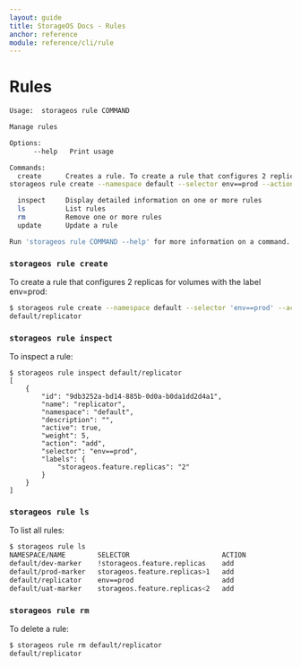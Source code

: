 ```yaml
---
layout: guide
title: StorageOS Docs - Rules
anchor: reference
module: reference/cli/rule
---
```


# Rules

```bash
Usage:	storageos rule COMMAND

Manage rules

Options:
      --help   Print usage

Commands:
  create      Creates a rule. To create a rule that configures 2 replicas for volumes with the label env=prod, run:
storageos rule create --namespace default --selector env==prod --action add --label storageos.feature.replicas=2 replicator

  inspect     Display detailed information on one or more rules
  ls          List rules
  rm          Remove one or more rules
  update      Update a rule

Run 'storageos rule COMMAND --help' for more information on a command.
```

### `storageos rule create`
To create a rule that configures 2 replicas for volumes with the label env=prod:

```bash
$ storageos rule create --namespace default --selector 'env==prod' --action add --label storageos.feature.replicas=2 replicator
default/replicator
```

### `storageos rule inspect`
To inspect a rule:

```
$ storageos rule inspect default/replicator
[
    {
        "id": "9db3252a-bd14-885b-0d0a-b0da1dd2d4a1",
        "name": "replicator",
        "namespace": "default",
        "description": "",
        "active": true,
        "weight": 5,
        "action": "add",
        "selector": "env==prod",
        "labels": {
            "storageos.feature.replicas": "2"
        }
    }
]
```

### `storageos rule ls`
To list all rules:

```bash
$ storageos rule ls
NAMESPACE/NAME        SELECTOR                       ACTION              LABELS
default/dev-marker    !storageos.feature.replicas    add                 env=dev
default/prod-marker   storageos.feature.replicas>1   add                 env=prod
default/replicator    env==prod                      add                 storageos.feature.replicas=2
default/uat-marker    storageos.feature.replicas<2   add                 env=uat
```

### `storageos rule rm`
To delete a rule:

```bash
$ storageos rule rm default/replicator
default/replicator
```
